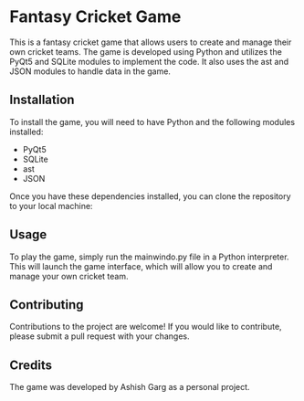 # Fantasy Cricket Game
This is a fantasy cricket game that allows users to create and manage their own cricket teams. The game is developed using Python and utilizes the PyQt5 and SQLite modules to implement the code. It also uses the ast and JSON modules to handle data in the game.

## Installation
To install the game, you will need to have Python and the following modules installed:

- PyQt5
- SQLite
- ast
- JSON

Once you have these dependencies installed, you can clone the repository to your local machine:

## Usage
To play the game, simply run the mainwindo.py file in a Python interpreter. This will launch the game interface, which will allow you to create and manage your own cricket team.

## Contributing
Contributions to the project are welcome! If you would like to contribute, please submit a pull request with your changes.

## Credits
The game was developed by Ashish Garg as a personal project.
